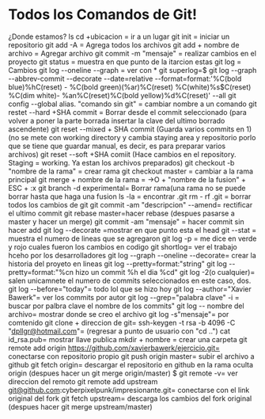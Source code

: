 ﻿# Todos los Comandos de Git!
¿Donde estamos?
ls
cd +ubicacion = ir a un lugar
git  init = iniciar un repositorio
git add -A = Agrega todos los archivos
git add + nombre de archivo = Agregar archivo
git commit -m "mensaje" = realizar cambios en el proyecto
git status = muestra en que punto de la itarcion estas
git log = Cambios
git log --oneline --graph = ver con *
git superlog=$ git log --graph --abbrev-commit --decorate --date=relative --format=format:'%C(bold blue)%hC(reset) - %C(bold green)(%ar)%C(reset) %C(white)%s$C(reset) %C(dim white)- %an%C(reset)%C(bold yellow)%d%C(reset)' --all
git config --global alias. "comando sin git" = cambiar nombre a un comando
git restet --hard +SHA commit = Borrar desde el commit seleccionado 
(para volver a poner la parte borrada insertar la clave del ultimo borrado ascendente)
git reset --mixed + SHA commit 
(Guarda varios commits en 1)
(no se mete con working directory y cambia staying area y repositorio porlo que se tiene que guardar manual, es decir, es para preparar varios archivos)
git reset --soft +SHA comiit
(Hace cambios en el repository. Staging  = working. Ya estan los archivos preparados)
git checkout -b "nombre de la rama" = crear rama
git checkout master = cambiar a la rama principal
git merge + nombre de la rama =
->O + "nombre de la fusion" + ESC + :x
git  branch -d experimental= Borrar rama(una rama no se puede borrar hasta que haga una fusion
ls -la = encontrar .git
rm - rf .git = borrar todos los cambios de git
git commit -am "descripcion" --amend= rectificar el ultimo commit
git rebase master=hacer rebase 
(despues pasarse a master y hacer un merge)
git commit -am "mensaje" = hacer commit sin hacer add
git log --decorate =mostrar en que punto esta el head
git --stat = muestra el numero de lineas que se agregaron
git log -p = me dice en verde y rojo cuales fueron los cambios en codigo
git shortlog= ver el trabajo hceho por los desarrolladores
git log --graph --oneline --decorate= crear la historia del proyeto en lineas
git log --pretty=format:"string"
git log --pretty=format:"%cn hizo un commit %h el dia %cd"
git log -2(o cualquier)= salen unicamnete el numero de commits seleccionados  en este caso, dos.
git log --before="today"= todo lol que se hizo hoy
git log --author="Xavier Bawerk"= ver los commits por autor
git log --grep="palabra clave" -i = buscar por palbra clave el nombre de los commits"
git log -- nombre del archivo= mostrar donde se creo el archivo
git log -s"mensaje"= por comtenido
git clone + direccion de git= 
ssh-keygen -t rsa -b 4096 -C "dpllgr@hotmail.com"= (regresar a punto de usuario con "cd ..")
cat id_rsa.pub= mostrar llave publica
mkdir + nombre = crear una carpeta
git remote add origin https://github.com/xavierbawerk/ejercicio.git= conectarse con repositorio propio
git push origin master= subir el archivo a github
git fetch origin= descargar el repositorio en github en la rama oculta origin
(despues hacer un git merge origin/master)
$ git remote -v= ver direccion del remoto
git remote add upstream git@github.com:cyberpixelpunk/impresionante.git= conectarse con el link original del fork
git fetch upstream= descarga los cambios del fork original (despues hacer git merge upstream/master)


